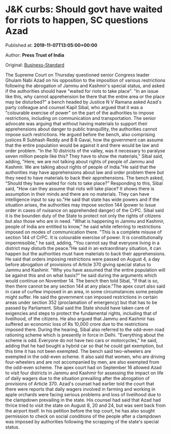 
# J&K curbs: Should govt have waited for riots to happen, SC questions Azad

Published at: **2019-11-07T13:05:00+00:00**

Author: **Press Trust of India**

Original: [Business-Standard](https://www.business-standard.com/article/pti-stories/restrictions-in-kashmir-should-authorities-have-waited-for-riots-to-take-place-sc-asks-azad-119110701332_1.html)

The Supreme Court on Thursday questioned senior Congress leader Ghulam Nabi Azad on his opposition to the imposition of various restrictions following the abrogation of Jammu and Kashmir's special status, and asked if the authorities should have "waited for riots to take place".
"In an issue like this, why cannot apprehension be there that the entire area or the place may be disturbed?" a bench headed by Justice N V Ramana asked Azad's party colleague and counsel Kapil Sibal, who argued that it was a "colourable exercise of power" on the part of the authorities to impose restrictions, including on communication and transportation.
The senior advocate was arguing that without having materials to support their apprehensions about danger to public tranquillity, the authorities cannot impose such restrictions.
He argued before the bench, also comprising justices R Subhash Reddy and B R Gavai, how the government can assume that the entire population would be against it and there would be law and order problem.
"In the 10 districts of the valley, was it necessary to paralyse seven million people like this? They have to show the materials," Sibal said, adding, "Here, we are not talking about rights of people of Jammu and Kashmir. We are talking about rights of people of India."He said that the authorities may have apprehensions about law and order problem there but they need to have materials to back their apprehensions.
The bench asked, "Should they have waited for riots to take place?"
Responding to this, Sibal said, "How can they assume that riots will take place? It shows there is assumption in their minds and there are no materials. They can have intelligence input to say so."He said that state has wide powers and if the situation arises, the authorities may impose section 144 (power to issue order in cases of nuisance on apprehended danger) of the CrPC.
Sibal said it is the bounden duty of the State to protect not only the rights of citizens but also those who are in need.
"What is happening in Jammu and Kashmir, people of India are entitled to know," he said while referring to restrictions imposed on modes of communication there.
"This is a complete misuse of section 144 of CrPC. It is colourable exercise of power. It is constitutionally impermissible," he said, adding, "You cannot say that everyone living in a district may disturb the peace."He said in an extraordinary situation, it can happen but the authorities must have materials to back their apprehensions.
He said that orders imposing restrictions were passed on August 4, a day before abrogation of provisions of Article 370 giving special status to Jammu and Kashmir.
"Why you have assumed that the entire population will be against this and on what basis?" he said during the arguments which would continue on November 14.
The bench then told Sibal, "If that is so, then there cannot be any section 144 at any place."The apex court also said in case of curfew imposed in an area, in some circumstances some people might suffer.
He said the government can imposed restrictions in certain areas under section 352 (proclamation of emergency) but that has to be passed by Parliament.
Sibal said the State should have taken care of exigencies and steps to protect the fundamental rights, including that of livelihood, of the citizens.
He also argued that Jammu and Kashmir has suffered an economic loss of Rs 10,000 crore due to the restrictions imposed there.
During the hearing, Sibal also referred to the odd-even road rationing scheme which is presently in force in Delhi.
"Everything about the scheme is odd. Everyone do not have two cars or motorcycles," he said, adding that he had bought a hybrid car so that he could get exemption, but this time it has not been exempted.
The bench said two-wheelers are exempted in the odd-even scheme.
It also said that women, who are driving four-wheelers and are not accompanied by men, are also exempted from the odd-even scheme.
The apex court had on September 16 allowed Azad to visit four districts in Jammu and Kashmir for assessing the impact on life of daily wagers due to the situation prevailing after the abrogation of provisions of Article 370.
Azad's counsel had earlier told the court that there were reports that daily wagers involved in farming and working in apple orchards were facing serious problems and loss of livelihood due to the clampdown prevailing in the state.
His counsel had said that Azad had thrice tried to visit the state on August 8, 20 and 24, but was sent back from the airport itself.
In his petition before the top court, he has also sought permission to check on social conditions of the people after a clampdown was imposed by authorities following the scrapping of the state's special status.
